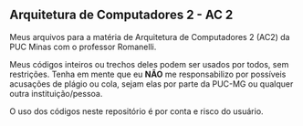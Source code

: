 ## Arquitetura de Computadores 2 - AC 2

Meus arquivos para a matéria de Arquitetura de Computadores 2 (AC2) da PUC Minas com o professor Romanelli.

Meus códigos inteiros ou trechos deles podem ser usados por todos, sem restrições. Tenha em mente que eu **NÃO** me responsabilizo por possíveis acusações de plágio ou cola, sejam elas por parte da PUC-MG ou qualquer outra instituição/pessoa.

O uso dos códigos neste repositório é por conta e risco do usuário.
